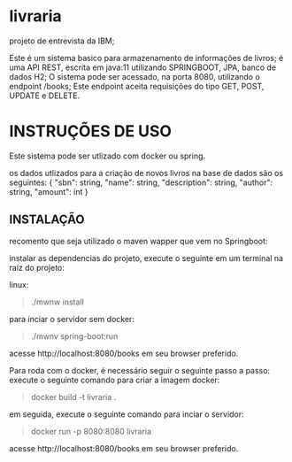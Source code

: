 # livraria

projeto de entrevista da IBM;

Este é um sistema basico para armazenamento de informações de livros;
é uma API REST, escrita em java:11 utilizando SPRINGBOOT, JPA, banco de dados H2;
O sistema pode ser acessado, na porta 8080, utilizando o endpoint /books;
Este endpoint aceita requisições do tipo GET, POST, UPDATE e DELETE.

# INSTRUÇÕES DE USO

Este sistema pode ser utlizado com docker ou spring.

os dados utlizados para a criação de novos livros na base de dados são os seguintes:
{
"sbn": string,
"name": string,
"description": string,
"author": string,
"amount": int
}

## INSTALAÇÃO

recomento que seja utilizado o maven wapper que vem no Springboot:

instalar as dependencias do projeto, execute o seguinte em um terminal na raíz do projeto:

linux:

> ./mwnw install

para inciar o servidor sem docker:

> ./mwnv spring-boot:run

acesse http://localhost:8080/books em seu browser preferido.

Para roda com o docker, é necessário seguir o seguinte passo a passo:
execute o seguinte comando para criar a imagem docker:

> docker build -t livraria .

em seguida, execute o seguinte comando para inciar o servidor:

> docker run -p 8080:8080 livraria

acesse http://localhost:8080/books em seu browser preferido.
